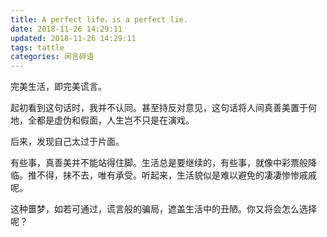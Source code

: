 ```yaml
---
title: A perfect life，is a perfect lie.
date: 2018-11-26 14:29:11
updated: 2018-11-26 14:29:11
tags: tattle
categories: 闲言碎语
---
```


完美生活，即完美谎言。

起初看到这句话时，我并不认同。甚至持反对意见，这句话将人间真善美置于何地，全都是虚伪和假面，人生岂不只是在演戏。

后来，发现自己太过于片面。

有些事，真善美并不能站得住脚。生活总是要继续的，有些事，就像中彩票般降临。推不得，抹不去，唯有承受。听起来，生活貌似是难以避免的凄凄惨惨戚戚呢。

这种噩梦，如若可通过，谎言般的骗局，遮盖生活中的丑陋。你又将会怎么选择呢？
